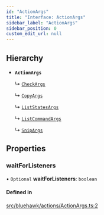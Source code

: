 ```yaml
---
id: "ActionArgs"
title: "Interface: ActionArgs"
sidebar_label: "ActionArgs"
sidebar_position: 0
custom_edit_url: null
---
```


## Hierarchy

- **`ActionArgs`**

  ↳ [`CheckArgs`](CheckArgs)

  ↳ [`CopyArgs`](CopyArgs)

  ↳ [`ListStatesArgs`](ListStatesArgs)

  ↳ [`ListCommandArgs`](ListCommandArgs)

  ↳ [`SnipArgs`](SnipArgs)

## Properties

### waitForListeners

• `Optional` **waitForListeners**: `boolean`

#### Defined in

[src/bluehawk/actions/ActionArgs.ts:2](https://github.com/mongodben/Bluehawk/blob/b4aa3c0/src/bluehawk/actions/ActionArgs.ts#L2)
